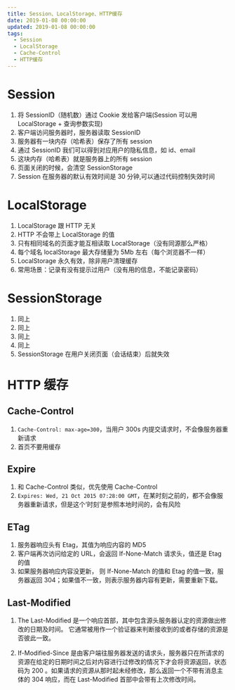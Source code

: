 ```yaml
---
title: Session、LocalStorage、HTTP缓存
date: 2019-01-08 00:00:00
updated: 2019-01-08 00:00:00
tags:
  - Session
  - LocalStorage
  - Cache-Control
  - HTTP缓存
---
```


# Session

1. 将 SessionID（随机数）通过 Cookie 发给客户端(Session 可以用 LocalStorage + 查询参数实现)
2. 客户端访问服务器时，服务器读取 SessionID
3. 服务器有一块内存（哈希表）保存了所有 session
4. 通过 SessionID 我们可以得到对应用户的隐私信息，如 id、email
5. 这块内存（哈希表）就是服务器上的所有 session
6. 页面关闭的时候，会清空 SessionStorage
7. Session 在服务器的默认有效时间是 30 分钟,可以通过代码控制失效时间

<!-- more -->

# LocalStorage

1. LocalStorage 跟 HTTP 无关
2. HTTP 不会带上 LocalStorage 的值
3. 只有相同域名的页面才能互相读取 LocalStorage（没有同源那么严格）
4. 每个域名 localStorage 最大存储量为 5Mb 左右（每个浏览器不一样）
5. LocalStorage 永久有效，除非用户清理缓存
6. 常用场景：记录有没有提示过用户（没有用的信息，不能记录密码）

# SessionStorage

1. 同上
2. 同上
3. 同上
4. 同上
5. SessionStorage 在用户关闭页面（会话结束）后就失效

# HTTP 缓存

## Cache-Control

1. `Cache-Control: max-age=300`，当用户 300s 内提交请求时，不会像服务器重新请求
2. 首页不要用缓存

## Expire

1. 和 Cache-Control 类似，优先使用 Cache-Control
2. `Expires: Wed, 21 Oct 2015 07:28:00 GMT`，在某时刻之前的，都不会像服务器重新请求，但是这个‘时刻’是参照本地时间的，会有风险

## ETag

1. 服务器响应头有 Etag，其值为响应内容的 MD5
2. 客户端再次访问给定的 URL，会返回 If-None-Match 请求头，值还是 Etag 的值
3. 如果服务器响应内容没更新， 则 If-None-Match 的值和 Etag 的值一致，服务器返回 304；如果值不一致，则表示服务器内容有更新，需要重新下载。

## Last-Modified

1. The Last-Modified 是一个响应首部，其中包含源头服务器认定的资源做出修改的日期及时间。 它通常被用作一个验证器来判断接收到的或者存储的资源是否彼此一致。

2. If-Modified-Since 是由客户端往服务器发送的请求头，服务器只在所请求的资源在给定的日期时间之后对内容进行过修改的情况下才会将资源返回，状态码为 200 。如果请求的资源从那时起未经修改，那么返回一个不带有消息主体的 304 响应，而在 Last-Modified 首部中会带有上次修改时间。
